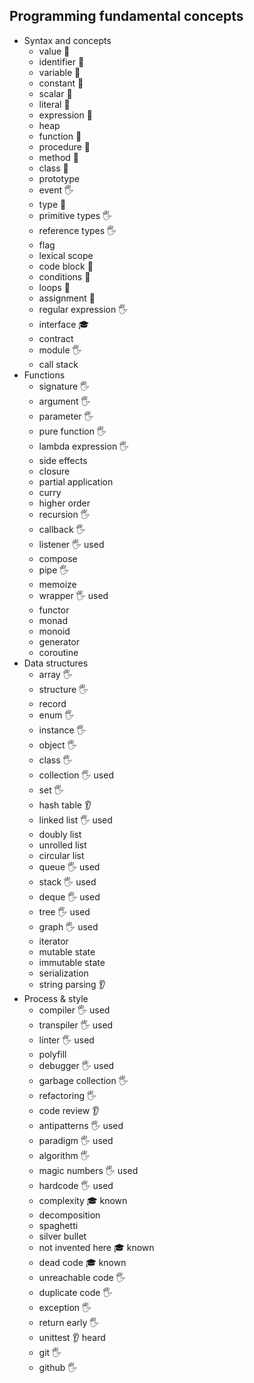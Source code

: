 ## Programming fundamental concepts

- Syntax and concepts
  - value 🙋
  - identifier 🙋
  - variable 🙋
  - constant 🙋
  - scalar 🙋
  - literal 🙋
  - expression 🙋
  - heap
  - function 🙋
  - procedure 🙋
  - method 🙋
  - class 🙋
  - prototype
  - event 🖐️
  - type 🙋
  - primitive types 🖐️
  - reference types 🖐️
  - flag
  - lexical scope
  - code block 🙋
  - conditions 🙋
  - loops 🙋
  - assignment 🙋
  - regular expression 🖐️
  - interface 🎓
  - contract
  - module 🖐️
  - call stack
- Functions
  - signature 🖐️
  - argument 🖐️
  - parameter 🖐️
  - pure function 🖐️
  - lambda expression 🖐️
  - side effects
  - closure
  - partial application
  - curry
  - higher order
  - recursion 🖐️
  - callback 🖐️
  - listener 🖐️ used
  - compose
  - pipe  🖐️
  - memoize
  - wrapper 🖐️ used
  - functor
  - monad
  - monoid
  - generator
  - coroutine
- Data structures
  - array 🖐️
  - structure 🖐️
  - record 
  - enum 🖐️
  - instance 🖐️ 
  - object 🖐️
  - class 🖐️
  - collection 🖐️ used
  - set 🖐️
  - hash table 👂
  - linked list 🖐️ used
  - doubly list
  - unrolled list
  - circular list
  - queue 🖐️ used
  - stack 🖐️ used
  - deque 🖐️ used
  - tree 🖐️ used
  - graph 🖐️ used
  - iterator
  - mutable state
  - immutable state
  - serialization
  - string parsing 👂
- Process & style
  - compiler 🖐️ used
  - transpiler 🖐️ used
  - linter 🖐️ used
  - polyfill
  - debugger 🖐️ used
  - garbage collection 🖐️
  - refactoring 🖐️
  - code review 👂
  - antipatterns 🖐️ used
  - paradigm 🖐️ used
  - algorithm 🖐️
  - magic numbers 🖐️ used
  - hardcode 🖐️ used
  - complexity 🎓 known
  - decomposition
  - spaghetti
  - silver bullet
  - not invented here 🎓 known
  - dead code 🎓 known
  - unreachable code 🖐️
  - duplicate code 🖐️
  - exception 🖐️
  - return early 🖐️
  - unittest 👂 heard
  - git 🖐️
  - github 🖐️
